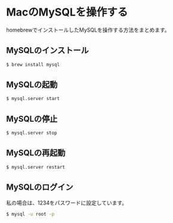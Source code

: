 # MacのMySQLを操作する

homebrewでインストールしたMySQLを操作する方法をまとめます。

## MySQLのインストール
```bash
$ brew install mysql
```

## MySQLの起動
```bash
$ mysql.server start
```

## MySQLの停止
```bash
$ mysql.server stop
```

## MySQLの再起動
```bash
$ mysql.server restart
```

## MySQLのログイン
私の場合は、1234をパスワードに設定しています。
```bash
$ mysql -u root -p
```